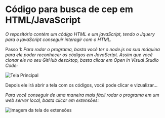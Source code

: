 # Código para busca de cep em HTML/JavaScript

*O repositório contém um código HTML e um javaScript, tendo o Jquery para o javaScript conseguir interagir com o HTML.*

Passo 1: *Para rodar o programa, basta você ter o node.js na sua máquina para ele poder reconhecer os códigos em JavaScript.
Assim que você clonar ele no seu GitHub descktop, basta clicar em Open in Visual Studio Code:*

![Tela Principal](https://blog.cod3r.com.br/wp-content/uploads/2021/01/6.png)

Depois ele irá abrir a tela com os códigos, você pode clicar e vizualizar...

*Para você conseguir de uma maneira mais fácil rodar o programa em um web server local, basta clicar em extensões:*

![Imagem da tela de extensões](https://aldesenvolvimento.com.br/wp-content/uploads/2020/04/word-image-2.png)
